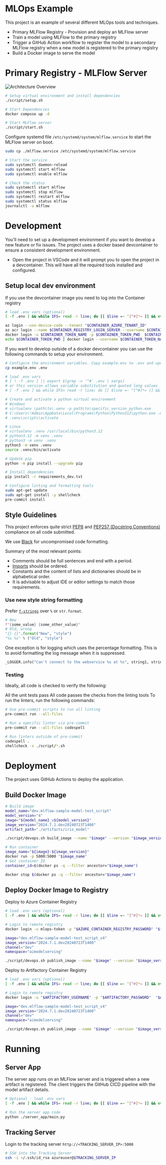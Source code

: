# MLOps Example

This project is an example of several different MLOps tools and techniques.

* Primary MLFlow Registry - Provision and deploy an MLFlow server
* Train a model using MLFlow to the primary registry
* Trigger a GitHub Action workflow to register the model to a secondary MLFlow registry when a new model is registered to the primary registry
* Build a Docker image to serve the model

# Primary Registry - MLFlow Server

![Architecture Overview](./docs/architecture_overview.svg)

```bash
# Setup virtual environment and install dependencies
./script/setup.sh

# Start Dependencies
docker compose up -d

# Start MLFlow server
./script/start.sh
```

Configure systemd file `/etc/systemd/system/mlflow.service` to start the MLFlow server on boot.

```bash
sudo cp ./mlflow.service /etc/systemd/system/mlflow.service

# Start the service
sudo systemctl daemon-reload
sudo systemctl start mlflow
sudo systemctl enable mlflow

# Check the status
sudo systemctl start mlflow
sudo systemctl stop mlflow
sudo systemctl restart mlflow
sudo systemctl status mlflow
journalctl -u mlflow
```

# Development

You'll need to set up a development environment if you want to develop a new feature or fix issues. The project uses a docker based devcontainer to ensure a consistent development environment.

- Open the project in VSCode and it will prompt you to open the project in a devcontainer. This will have all the required tools installed and configured.

## Setup local dev environment

If you use the devcontainer image you need to log into the Container registry

```bash
# load .env vars (optional)
[ -f .env ] && while IFS= read -r line; do [[ $line =~ ^[^#]*= ]] && eval "export $line"; done < .env

az login --use-device-code --tenant "$CONTAINER_AZURE_TENANT_ID"
az acr login --name $CONTAINER_REGISTRY_LOGIN_SERVER --username $CONTAINER_TOKEN_NAME --password $CONTAINER_TOKEN_PWD
docker login -u $CONTAINER_TOKEN_NAME -p $CONTAINER_TOKEN_PWD  $CONTAINER_REGISTRY_LOGIN_SERVER
echo $CONTAINER_TOKEN_PWD | docker login --username $CONTAINER_TOKEN_NAME --password-stdin $CONTAINER_REGISTRY_LOGIN_SERVER
```

If you want to develop outside of a docker devcontainer you can use the following commands to setup your environment.

```bash
# Configure the environment variables. Copy example.env to .env and update the values
cp example.env .env

# load .env vars
# [ ! -f .env ] || export $(grep -v '^#' .env | xargs)
# or this version allows variable substitution and quoted long values
# [ -f .env ] && while IFS= read -r line; do [[ $line =~ ^[^#]*= ]] && eval "export $line"; done < .env

# Create and activate a python virtual environment
# Windows
# virtualenv \path\to\.venv -p path\to\specific_version_python.exe
# C:\Users\!Admin\AppData\Local\Programs\Python\Python312\python.exe -m venv .venv
# .venv\scripts\activate

# Linux
# virtualenv .venv /usr/local/bin/python3.12
# python3.12 -m venv .venv
# python3 -m venv .venv
python3 -m venv .venv
source .venv/bin/activate

# Update pip
python -m pip install --upgrade pip

# Install dependencies
pip install -r requirements_dev.txt

# Configure linting and formatting tools
sudo apt-get update
sudo apt-get install -y shellcheck
pre-commit install
```

## Style Guidelines

This project enforces quite strict [PEP8](https://www.python.org/dev/peps/pep-0008/) and [PEP257 (Docstring Conventions)](https://www.python.org/dev/peps/pep-0257/) compliance on all code submitted.

We use [Black](https://github.com/psf/black) for uncompromised code formatting.

Summary of the most relevant points:

- Comments should be full sentences and end with a period.
- [Imports](https://www.python.org/dev/peps/pep-0008/#imports) should be ordered.
- Constants and the content of lists and dictionaries should be in alphabetical order.
- It is advisable to adjust IDE or editor settings to match those requirements.

### Use new style string formatting

Prefer [`f-strings`](https://docs.python.org/3/reference/lexical_analysis.html#f-strings) over `%` or `str.format`.

```python
# New
f"{some_value} {some_other_value}"
# Old, wrong
"{} {}".format("New", "style")
"%s %s" % ("Old", "style")
```

One exception is for logging which uses the percentage formatting. This is to avoid formatting the log message when it is suppressed.

```python
_LOGGER.info("Can't connect to the webservice %s at %s", string1, string2)
```

### Testing

Ideally, all code is checked to verify the following:

All the unit tests pass All code passes the checks from the linting tools To run the linters, run the following commands:

```bash
# Use pre-commit scripts to run all linting
pre-commit run --all-files

# Run a specific linter via pre-commit
pre-commit run --all-files codespell

# Run linters outside of pre-commit
codespell .
shellcheck -x ./script/*.sh
```

# Deployment

The project uses GitHub Actions to deploy the application.

## Build Docker Image
```bash
# Build image
model_name="dev.mlflow-sample-model-test_script"
model_version="4"
image="${model_name}_v${model_version}"
image_version="2024.7.1.dev20240723T1400"
artifact_path="./artifacts/iris_model"

./script/devops.sh build_image --name "$image" --version "$image_version" --artifact_path "$artifact_path"

# Run container
image_name="${image}:${image_version}"
docker run -p 5000:5000 "$image_name"
# Get container ID
container_id=$(docker ps -q --filter ancestor="$image_name")

docker stop $(docker ps -q --filter ancestor="$image_name")

```

## Deploy Docker Image to Registry

Deploy to Azure Container Registry
```bash
# load .env vars (optional)
[ -f .env ] && while IFS= read -r line; do [[ $line =~ ^[^#]*= ]] && eval "export $line"; done < .env

# Login to remote registry
docker login -u mlops-token -p "$AZURE_CONTAINER_REGISTRY_PASSWORD" "${AZURE_CONTAINER_REGISTRY_NAME}.azurecr.io"

image="dev.mlflow-sample-model-test_script_v4"
image_version="2024.7.1.dev20240723T1400"
channel="dev"
namespace="aimodelserving"

./script/devops.sh publish_image --name "$image" --version "$image_version" --channel "$channel" --registry "${AZURE_CONTAINER_REGISTRY_NAME}.azurecr.io" --namespace "$namespace"

```

Deploy to Artifactory Container Registry
```bash
# load .env vars (optional)
[ -f .env ] && while IFS= read -r line; do [[ $line =~ ^[^#]*= ]] && eval "export $line"; done < .env

# Login to remote registry
docker login -u "$ARTIFACTORY_USERNAME" -p "$ARTIFACTORY_PASSWORD"  "$ARTIFACTORY_VM_IP"

image="dev.mlflow-sample-model-test_script_v4"
image_version="2024.7.1.dev20240723T1400"
channel="dev"
namespace="aimodelserving"

./script/devops.sh publish_image --name "$image" --version "$image_version" --channel "$channel" --registry "$ARTIFACTORY_VM_IP" --namespace "$namespace"

```

# Running

## Server App
The server app runs on an MLFlow server and is triggered when a new artifact is registered. The client triggers the GitHub CICD pipeline with the model artifact details.

```bash
# Optional - load .env vars
[ -f .env ] && while IFS= read -r line; do [[ $line =~ ^[^#]*= ]] && eval "export $line"; done < .env

# Run the server app code
python ./server_app/main.py
```

## Tracking Server

Login to the tracking server `http://<TRACKING_SERVER_IP>:5000`


```bash
# SSH into the Tracking Server
ssh -i ~/.ssh/id_rsa azureuser@$TRACKING_SERVER_IP
```
